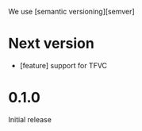 We use [semantic versioning][semver]

# Next version
- [feature] support for TFVC

# 0.1.0
Initial release

